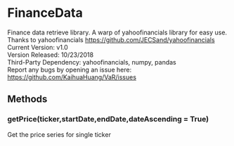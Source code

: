 # FinanceData  
Finance data retrieve library. A warp of yahoofinancials library for easy use. Thanks to yahoofinancials https://github.com/JECSand/yahoofinancials  
Current Version: v1.0  
Version Released: 10/23/2018  
Third-Party Dependency: yahoofinancials, numpy, pandas  
Report any bugs by opening an issue here: https://github.com/KaihuaHuang/VaR/issues  
## Methods
### getPrice(ticker,startDate,endDate,dateAscending = True)
Get the price series for single ticker  

